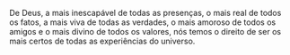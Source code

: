 ﻿De Deus, a mais inescapável de todas as presenças, o mais real de todos os fatos, a mais viva de todas as verdades, o mais amoroso de todos os amigos e o mais divino de todos os valores, nós temos o direito de ser os mais certos de todas as experiências do universo.